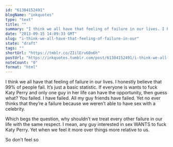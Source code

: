 ```yaml
---
id: "61304152491"
blogName: "inkquotes"
type: "text"
title: ""
summary: "I think we all have that feeling of failure in our lives. I honestly believe that 99% of people fail. It's just a basic..."
date: "2013-09-15 14:09:33 GMT"
slug: "i-think-we-all-have-that-feeling-of-failure-in-our"
state: "draft"
tags: ""
shortUrl: "https://tmblr.co/ZIilErv60o6h"
postUrl: "https://inkquotes.tumblr.com/post/61304152491/i-think-we-all-have-that-feeling-of-failure-in-our"
noteCount: "0"
format: "html"
---
```


I think we all have that feeling of failure in our lives. I honestly believe that 99% of people fail. It’s just a basic statistic. If everyone is wants to fuck Katy Perry and only one guy in her life can have the opportunity, then guess what? You failed. I have failed. All my guy friends have failed. Yet no ever thinks that they’re a failure because we weren’t able to have sex with a celebrity.

Which begs the question, why shouldn’t we treat every other failure in our life with the same respect. I mean, any guy interested in sex WANTS to fuck Katy Perry. Yet when we feel it more over things more relative to us. 

So don’t feel so